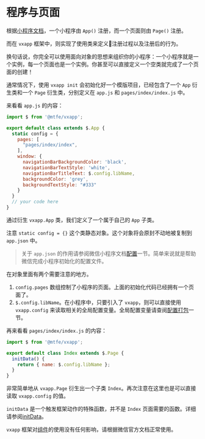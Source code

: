 # 程序与页面

根据[小程序文档][小程序文档]，一个小程序由 `App()` 注册，而一个页面则由 `Page()` 注册。

而在 `vxapp` 框架中，则实现了使用类来定义注册过程以及注册后的行为。

换句话说，你完全可以使用面向对象的思想来组织你的小程序：一个小程序就是一个实例，每一个页面也是一个实例。你甚至可以直接定义一个空类就完成了一个页面的创建！

通常情况下，使用 `vxapp init` 会初始化好一个模版项目，已经包含了一个 `App` 衍生类和一个 `Page` 衍生类，分别定义在 `app.js` 和 `pages/index/index.js` 中。

来看看 `app.js` 的内容：

```javascript
import $ from '@mtfe/vxapp';

export default class extends $.App {
  static config = {
    pages: [
      "pages/index/index",
    ],
    window: {
      navigationBarBackgroundColor: 'black',
      navigationBarTextStyle: 'white',
      navigationBarTitleText: $.config.libName,
      backgroundColor: 'grey',
      backgroundTextStyle: "#333"
    }
  }
  // your code here
}
```

通过衍生 `vxapp.App` 类，我们定义了一个属于自己的 `App` 子类。

注意 `static config = {}` 这个类静态对象。这个对象将会原封不动地被复制到 `app.json` 中。

> 关于 `app.json` 的作用请参阅微信小程序文档[配置][配置]一节。简单来说就是帮助微信完成小程序初始化的配置文件。

在对象里面有两个需要注意的地方。

1. `config.pages` 数组控制了小程序的页面。上面的初始化代码已经拥有一个页面了。
1. `$.config.libName`。在小程序中，只要引入了 `vxapp`，则可以直接使用 `vxapp.config` 来读取相关的全局配置变量。全局配置变量请查阅[配置打包][配置打包]一节。

再来看看 `pages/index/index.js` 的内容：

```javascript
import $ from '@mtfe/vxapp';

export default class Index extends $.Page {
  initData() {
    return { name: $.config.libName };
  }
}
```

非常简单地从 `vxapp.Page` 衍生出一个子类 `Index`。再次注意在这里也是可以直接读取 `vxapp.config` 的值。

`initData` 是一个触发框架动作的特殊函数，并不是 `Index` 页面需要的函数。详细请参阅[initData][initData]。

`vxapp` 框架对[组件][组件]的使用没有任何影响，请根据微信官方文档正常使用。

[小程序文档]: https://mp.weixin.qq.com/debug/wxadoc/dev/framework/app-service/app.html
[配置]: https://mp.weixin.qq.com/debug/wxadoc/dev/framework/config.html
[配置打包]: ../directory/config.md
[initData]: Page.md#initdata
[组件]: https://mp.weixin.qq.com/debug/wxadoc/dev/component